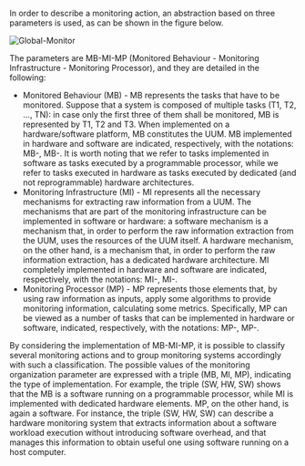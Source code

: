 In order to describe a monitoring action, an abstraction based on three parameters is used, as can be shown in the figure below.

![Global-Monitor](https://i.imgur.com/UQKC8iH.png)

The parameters are MB-MI-MP (Monitored Behaviour - Monitoring Infrastructure - Monitoring Processor), and they are detailed in the following:

- Monitored Behaviour (MB) - MB represents the tasks that have to be monitored. Suppose that a system is composed of multiple tasks (T1, T2, ..., TN): in case only the first three of them shall be monitored, MB is represented by T1, T2 and T3. When implemented on a hardware/software platform, MB constitutes the UUM. MB implemented in hardware and software are indicated, respectively, with the notations: MB-<HW>, MB-<SW>. It is worth noting that we refer to tasks implemented in software as tasks executed by a programmable processor, while we refer to tasks executed in hardware as tasks executed by dedicated (and not reprogrammable) hardware architectures.
- Monitoring Infrastructure (MI) - MI represents all the necessary mechanisms for extracting raw information from a UUM. The mechanisms that are part of the monitoring infrastructure can be implemented in software or hardware: a software mechanism is a mechanism that, in order to perform the raw information extraction from the UUM, uses the resources of the UUM itself. A hardware mechanism, on the other hand, is a mechanism that, in order to perform the raw information extraction, has a dedicated hardware architecture. MI completely implemented in hardware and software are indicated, respectively, with the notations: MI-<HW>, MI-<SW>.
- Monitoring Processor (MP) - MP represents those elements that, by using raw information as inputs, apply some algorithms to provide monitoring information, calculating some metrics. Specifically, MP can be viewed as a number of tasks that can be implemented in hardware or software, indicated, respectively, with the notations: MP-<HW>, MP-<SW>.



By considering the implementation of MB-MI-MP, it is possible to classify several monitoring actions and to group monitoring systems accordingly with such a classification.
The possible values of the monitoring organization parameter are expressed with a triple (MB, MI, MP), indicating the type of implementation. 
For example, the triple (SW, HW, SW)  shows that the MB is a software running on a programmable processor, while MI is implemented with dedicated hardware elements. MP, on the other hand, is again a software. For instance, the triple (SW, HW, SW) can describe a hardware monitoring system that extracts information about a software workload execution without introducing software overhead, and that manages this information to obtain useful one using software running on a host computer.
